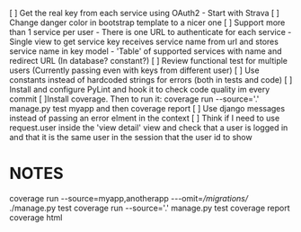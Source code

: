 [ ] Get the real key from each service using OAuth2 - Start with Strava
[ ] Change danger color in bootstrap template to a nicer one
[ ] Support more than 1 service per user
    - There is one URL to authenticate for each service
    - Single view to get service key receives service name from url and stores service name in key model
    - 'Table' of supported services with name and redirect URL (In database? constant?)
[ ] Review functional test for multiple users (Currently passing even with keys from different user)
[ ] Use constants instead of hardcoded strings for errors (both in tests and code)
[ ] Install and configure PyLint and hook it to check code quality im every commit
[ ]Install coverage. Then to run it: coverage run --source='.' manage.py test myapp
and then coverage report
[ ] Use django messages instead of passing an error elment in the context
[ ] Think if I need to use request.user inside the 'view detail' view and check that a user is logged in and that it is the same user in the session that the user id to show

NOTES
=====

coverage run --source=myapp,anotherapp ---omit=*/migrations/* ./manage.py test
coverage run --source='.' manage.py test
coverage report
coverage html
